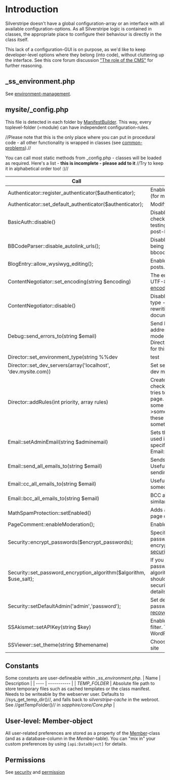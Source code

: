 # Introduction

Silverstripe doesn't have a global configuration-array or an interface with all available configuration-options. As all Silverstripe logic is contained in classes, the appropriate place to configure their behaviour is directly in the class itself. 

This lack of a configuration-GUI is on purpose, as we'd like to keep developer-level options where they belong (into code), without cluttering up the interface. See this core forum discussion ["The role of the CMS"](http://www.silverstripe.com/core-team-discussion/flat/2723) for further reasoning.

## _ss_environment.php

See [environment-management](environment-management).

## mysite/_config.php

This file is detected in each folder by [ManifestBuilder](ManifestBuilder). This way, every toplevel-folder (=module) can have independent configuration-rules.

//Please note that this is the only place where you can put in procedural code - all other functionality is wrapped in classes (see [common-problems](common-problems)).//

You can call most static methods from _config.php - classes will be loaded as required. Here's a list - **this is incomplete - please add to it** //Try to keep it in alphabetical order too! :)//

 | Call                                                                | Description |                                                                                                                                                                                                                                               
 | ----                                                                | -------------                                                                                                                                                                                                                                               
 | Authenticator::register_authenticator($authenticator);              | Enable an authentication method (for more details see [security](security)).                                                                                                                                                                                 |        
 | Authenticator::set_default_authenticator($authenticator);           | Modify tab-order on login-form.                                                                                                                                                                                                                              |        
 | BasicAuth::disable()                                                | Disable basic authentication checking for dev sites (useful when testing credit card transaction post-backs etc)                                                                                                                                             |        
 | BBCodeParser::disable_autolink_urls();                              | Disables plain hyperlinks from being turned into links when bbcode is parsed.                                                                                                                                                                                |        
 | BlogEntry::allow_wysiwyg_editing();                                 | Enable rich text editing for blog posts.                                                                                                                                                                                                                     |        
 | ContentNegotiator::set_encoding(string $encoding)                   | The encoding charset to use - UTF-8 by default (see [template-encoding](template-encoding) for more)                                                                                                                                                         |        
 | ContentNegotiator::disable()                                        | Disables the negotiation of content type - usually used to stop it from rewriting the DOCTYPE of the document                                                                                                                                                |        
 | Debug::send_errors_to(string $email)                                | Send live errors on your site to this address (site has to be in 'live' mode using Director::set_environment_type(live) for this to occur                                                                                                                    |        
 | Director::set_environment_type(string %%dev                         | test                                                                                                                                                                                                                                                         | live%%) | Sets the environment type (e.g. dev site will show errors, live site hides them and displays a 500 error instead) | 
 | Director::set_dev_servers(array('localhost', 'dev.mysite.com))      | Set servers that should be run in dev mode (see [debugging](debugging))                                                                                                                                                                                      |        
 | Director::addRules(int priority, array rules)                       | Create a number of URL rules to be checked against when SilverStripe tries to figure out how to display a page. See cms/_config.php for some examples. Note: Using ->something/ as the value for one of these will redirect the user to the something/ page. |        
 | Email::setAdminEmail(string $adminemail)                            | Sets the admin email for the site, used if there is no From address specified, or when you call Email::getAdminEmail()                                                                                                                                       |        
 | Email::send_all_emails_to(string $email)                            | Sends all emails to this address. Useful for debugging your email sending functions                                                                                                                                                                          |        
 | Email::cc_all_emails_to(string $email)                              | Useful for CC'ing all emails to someone checking correspondence                                                                                                                                                                                              |        
 | Email::bcc_all_emails_to(string $email)                             | BCC all emails to this address, similar to CC'ing emails (above)                                                                                                                                                                                             |        
 | MathSpamProtection::setEnabled()                                    | Adds a math spam question to all page comment forms                                                                                                                                                                                                          |        
 | PageComment::enableModeration();                                    | Enables comment moderation                                                                                                                                                                                                                                   |        
 | Security::encrypt_passwords($encrypt_passwords);                    | Specify if you want store your passwords in clear text or encrypted (for more details see [security](security))                                                                                                                                              |        
 | Security::set_password_encryption_algorithm($algorithm, $use_salt); | If you choose to encrypt your passwords, you can choose which algorithm is used to and if a salt should be used to increase the security level even more (for more details see [security](security)).                                                        |        
 | Security::setDefaultAdmin('admin','password');                      | Set default admin email and password, helpful for [recovering_password](recovering_password)                                                                                                                                                                 |        
 | SSAkismet::setAPIKey(string $key)                                   | Enables use of the Akismet spam filter. The key must be a valid WordPress API key.                                                                                                                                                                           |        
 | SSViewer::set_theme(string $themename)                              | Choose the default theme for your site                                                                                                                                                                                                                       |        
## Constants

Some constants are user-defineable within *_ss_environment.php*.
 | Name            | Description                                                                                                                                                                                                                                                                                 | 
 | ----            | -----------                                                                                                                                                                                                                                                                                 | 
 | *TEMP_FOLDER* | Absolute file path to store temporary files such as cached templates or the class manifest. Needs to be writeable by the webserver user. Defaults to //sys_get_temp_dir()//, and falls back to *silverstripe-cache* in the webroot. See //getTempFolder()// in *sapphire/core/Core.php* | 

## User-level: Member-object

All user-related preferences are stored as a property of the [Member](Member)-class (and as a database-column in the *Member*-table). You can "mix in" your custom preferences by using `[api:DataObject]` for details.

## Permissions

See [security](security) and [permission](permission)
